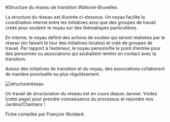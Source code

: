 #Structure du réseau de transition Wallonie-Bruxelles

La structure du réseau est illustrée ci-dessous. Un noyau facilite la coordination interne entre les initiatives ainsi que des groupes de travail créés pour soutenir le noyau sur des thématiques particulières.

En interne, le noyau définit des actions de soutien qui seront réalisées par le réseau (en faisant le tour des initiatives locales) et créé de groupes de travail. Par rapport à l’extérieur, le noyau personnifie le point d’entrée pour des personnes ou associations qui souhaitent rentrer en contact avec la transition.

Autour des initiatives de transition et du noyau, des associations collaborent de manière ponctuelle ou plus régulièrement.

![structureréseau](http://www.reseautransition.be/wp-content/uploads/2012/10/structure-reseau-transition.png)

Un travail de structuration du réseau est en cours depuis Janvier. Visitez [cette page] pour prendre connaissance du processus et rejoindre nos Jardins/Chantiers !

Fiche compilée par François Wuidard.

